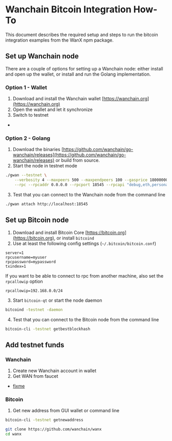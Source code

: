 # Wanchain Bitcoin Integration How-To

This document describes the required setup and steps to run the bitcoin integration examples from the WanX npm package.

## Set up Wanchain node

There are a couple of options for setting up a Wanchain node: either install and open up the wallet, or install and run the Golang implementation.

### Option 1 - Wallet

1. Download and install the Wanchain wallet [https://wanchain.org](https://wanchain.org)
2. Open the wallet and let it synchronize
3. Switch to testnet
  -

### Option 2 - Golang

1. Download the binaries [https://github.com/wanchain/go-wanchain/releases](https://github.com/wanchain/go-wanchain/releases) or build from source.
2. Start the node in testnet mode
```bash
./gwan --testnet \
	--verbosity 4 --maxpeers 500 --maxpendpeers 100 --gasprice 180000000000 --txpool.nolocals \
	--rpc --rpcaddr 0.0.0.0 --rpcport 18545 --rpcapi "debug,eth,personal,net,admin,wan,txpool"
```
3. Test that you can connect to the Wanchain node from the command line
```bash
./gwan attach http://localhost:18545
```

## Set up Bitcoin node

1. Download and install Bitcoin Core [https://bitcoin.org](https://bitcoin.org), or install `bitcoind`
2. Use at least the following config settings (`~/.bitcoin/bitcoin.conf`)
```
server=1
rpcusername=myuser
rpcpassword=mypassword
txindex=1
```
If you want to be able to connect to rpc from another machine, also set the `rpcallowip` option
```
rpcallowip=192.168.0.0/24
```
3. Start `bitcoin-qt` or start the node daemon
```bash
bitcoind -testnet -daemon
```
4. Test that you can connect to the Bitcoin node from the command line
```bash
bitcoin-cli -testnet getbestblockhash
```
## Add testnet funds

### Wanchain

1. Create new Wanchain account in wallet
2. Get WAN from faucet
  - [fixme](fixme)

### Bitcoin

1. Get new address from GUI wallet or command line
```bash
bitcoin-cli -testnet getnewaddress
```

```bash
git clone https://github.com/wanchain/wanx
cd wanx
```
